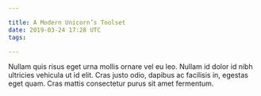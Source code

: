 ```yaml
---

title: A Modern Unicorn’s Toolset
date: 2019-03-24 17:28 UTC
tags: 

---
```


Nullam quis risus eget urna mollis ornare vel eu leo. Nullam id dolor id nibh ultricies vehicula ut id elit. Cras justo odio, dapibus ac facilisis in, egestas eget quam. Cras mattis consectetur purus sit amet fermentum.